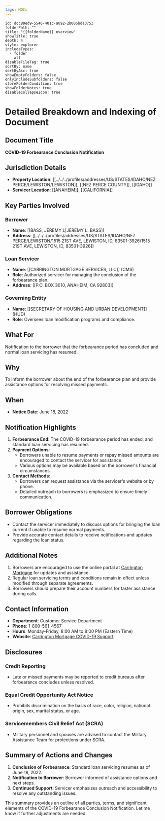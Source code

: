 ```yaml
---
tags: MOCs
---
```

```folder-overview
id: dcc89ed9-5546-401c-a092-2b006bda3753
folderPath: ""
title: "{{folderName}} overview"
showTitle: true
depth: 4
style: explorer
includeTypes:
  - folder
  - all
disableFileTag: true
sortBy: name
sortByAsc: true
showEmptyFolders: false
onlyIncludeSubfolders: false
storeFolderCondition: true
showFolderNotes: true
disableCollapseIcon: true
```

# Detailed Breakdown and Indexing of Document

## Document Title
**COVID-19 Forbearance Conclusion Notification**

## Jurisdiction Details
- **Property Location**: [[../../../profiles/addresses/US/STATES/IDAHO/NEZ PERCE/LEWISTON/LEWISTON]], [[NEZ PERCE COUNTY]], [[IDAHO]]
- **Servicer Location**: [[ANAHEIM]], [[CALIFORNIA]]

## Key Parties Involved
### Borrower
- **Name**: [[BASS, JEREMY L|JEREMY L. BASS]]
- **Address**: [[../../../profiles/addresses/US/STATES/IDAHO/NEZ PERCE/LEWISTON/1515 21ST AVE, LEWISTON, ID, 83501-3926/1515 21ST AVE, LEWISTON, ID, 83501-3926]]

### Loan Servicer
- **Name**: [[CARRINGTON MORTGAGE SERVICES, LLC]] (CMS)
- **Role**: Authorized servicer for managing the conclusion of the forbearance plan.
- **Address**: [[P.O. BOX 3010, ANAHEIM, CA 92803]]

### Governing Entity
- **Name**: [[SECRETARY OF HOUSING AND URBAN DEVELOPMENT]] (HUD)
- **Role**: Oversees loan modification programs and compliance.

## What For
Notification to the borrower that the forbearance period has concluded and normal loan servicing has resumed.

## Why
To inform the borrower about the end of the forbearance plan and provide assistance options for resolving missed payments.

## When
- **Notice Date**: June 18, 2022

## Notification Highlights
1. **Forbearance End**: The COVID-19 forbearance period has ended, and standard loan servicing has resumed.
2. **Payment Options**:
   - Borrowers unable to resume payments or repay missed amounts are encouraged to contact the servicer for assistance.
   - Various options may be available based on the borrower's financial circumstances.
3. **Contact Methods**:
   - Borrowers can request assistance via the servicer's website or by phone.
   - Detailed outreach to borrowers is emphasized to ensure timely communication.

## Borrower Obligations
- Contact the servicer immediately to discuss options for bringing the loan current if unable to resume normal payments.
- Provide accurate contact details to receive notifications and updates regarding the loan status.

## Additional Notes
1. Borrowers are encouraged to use the online portal at [Carrington Mortgage](https://www.carringtonmortgage.com/covid19) for updates and assistance.
2. Regular loan servicing terms and conditions remain in effect unless modified through separate agreements.
3. Borrowers should prepare their account numbers for faster assistance during calls.

## Contact Information
- **Department**: Customer Service Department
- **Phone**: 1-800-561-4567
- **Hours**: Monday-Friday, 8:00 AM to 8:00 PM (Eastern Time)
- **Website**: [Carrington Mortgage COVID-19 Support](https://www.carringtonmortgage.com/covid19)

## Disclosures
### Credit Reporting
- Late or missed payments may be reported to credit bureaus after forbearance concludes unless resolved.

### Equal Credit Opportunity Act Notice
- Prohibits discrimination on the basis of race, color, religion, national origin, sex, marital status, or age.

### Servicemembers Civil Relief Act (SCRA)
- Military personnel and spouses are advised to contact the Military Assistance Team for protections under SCRA.

## Summary of Actions and Changes
1. **Conclusion of Forbearance**: Standard loan servicing resumes as of June 18, 2022.
2. **Notification to Borrower**: Borrower informed of assistance options and next steps.
3. **Continued Support**: Servicer emphasizes outreach and accessibility to resolve any outstanding issues.

This summary provides an outline of all parties, terms, and significant elements of the COVID-19 Forbearance Conclusion Notification. Let me know if further adjustments are needed.
